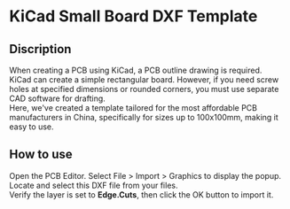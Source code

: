 # KiCad Small Board DXF Template

## Discription

When creating a PCB using KiCad, a PCB outline drawing is required.\
KiCad can create a simple rectangular board. However, if you need screw holes at specified dimensions or rounded corners, you must use separate CAD software for drafting.\
Here, we've created a template tailored for the most affordable PCB manufacturers in China, specifically for sizes up to 100x100mm, making it easy to use.

## How to use

Open the PCB Editor. Select File > Import > Graphics to display the popup.\
Locate and select this DXF file from your files.\
Verify the layer is set to **Edge.Cuts**, then click the OK button to import it.
